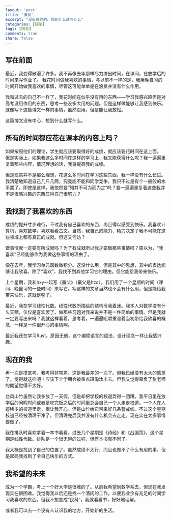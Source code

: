 ```yaml
---
layout: 'post'
title: '漫谈'
excerpt: "没有目的的、想到什么就写什么"
categories: [随笔]
tags: [随笔]
comments: true
share: false
---
```

## 写在前面
最近，我变得散漫了许多。我不再像去年那样尽力挤出时间，在课间，在放学后的时间来写作业了。
我花时间做我喜欢的事情，与以前不一样的是，我用晚自习的时间开始做我喜欢的事情，尽管这可能单单是在浪费并没有什么作用。

我和过去的自己不一样了，我花时间在似乎没有用的东西——学习我感兴趣但是对高考没用作用的东西，思考一些没多大用的问题。但是这样做能够让我感到快乐。就像写下这篇博文一样的事情，虽然没用，但是能让我放松。

这篇博文没有中心，想到什么就写什么。

## 所有的时间都应花在课本的内容上吗？
如果按照他们的理论，学生就应该要取得好的成绩，就应该要花时间在这上面。
但是实际上，如果我这么多时间在这样的学习上，我又能获得什么呢？我一遍遍重复着那些内容，情况理想的话，我将提高我的成绩。

但是现实并不是那么理想，花这么多时间在学习这些东西，我一样没有什么长进。
我清楚地知道自己几斤几两，究竟能不能和同学竞争。我只不过是有个一般般的水平罢了。即使是这样，我依然要“知其不可为而为之”吗？要一遍遍重复着这些我并不是很感兴趣的东西显得自己很努力？

## 我找到了我喜欢的东西
成绩的提升寸步难行，不过我有自己喜欢的东西，尚且得以感受到快乐。我喜欢计算机，喜欢数学，喜欢看看古文。当然，我自己的能力、精力决定了我不可能在这些领域上都有真正的成就。但这又何妨？

做事情就一定要有所成就吗？为了有成就所以我才要做那些事情吗？窃以为，“我喜欢”已经能够作为我做这些事情的理由了。

像在去年，我学习单元函数微积分。这没什么用，但是其中的思想，其中的表达能够让我欣喜。除了“喜欢”，我找不到其他学习它的理由。但它能给我带来快乐。

上个星期，我和hxy一起写《蚕父》（蚕父是hzq）。我们用了一个星期的时间（课间、晚自习的一些时间）来写它。写这样的文章当然也不会有什么用，但是能给我带来快乐，这就足够了。

最近，我在学习线性代数。线性代数所描绘的结构令我着迷。我本人对数学没有什么天赋，仅仅是喜欢罢了。做那些习题对我来说并不是一件简单的事情。但是我就一定要写出来吗？我就这样看着，思考着，一遍遍咀嚼重温着当初带给我欣喜的概念，一样是一件很开心的事情啊。

最近我还在学习Rust。原因无他，这个编程语言的语法、设计理念一样让我感兴趣。

## 现在的我
再一次是摸底考，我考得非常差。这是我最差的一次了。但我已经没有太大的感觉了。觉得就这样吧！应该下个学期会被重点班淘汰出去。但我又觉得辜负了张老师的期望觉得不太好。

台风山竹虽然让我多放了一天假，但是却把学校的校道弄得一团糟。我平日里在放学后的闲暇时间或者是吃完饭之后的时间里总会自己一个人走走校道。一个人在人迹稀少的校道里走，很让我开心。但是山竹给它带来好几条警戒线。不过这个星期校道已经被清理干净了。但清理完后我并没有什么机会去走走。现在实在太多事情要做了。

我在排队时喜欢拿着一本书看看。过去几个星期是《诗经》和《战国策》，这个星期是线性代数。排队是一个很无聊的过程，但有本书就不同了。

我大概是找到了自己的位置了。虽然成绩不太行，而且也做不了什么有用的事，但是起码我找到了令自己快乐的方式。

## 我希望的未来
成为一个学霸，考上一个好大学是很难的了。从前我希望到数学系去，但现在我发现实在很困难。我觉得我以后还是找一个清闲的工作，以便我业余有充足的时间学习我喜欢的东西。但我不想变成“民科”，我就看看书，好好地理解。

或者我可以去一个没有人认识我的地方，开始新的生活。

